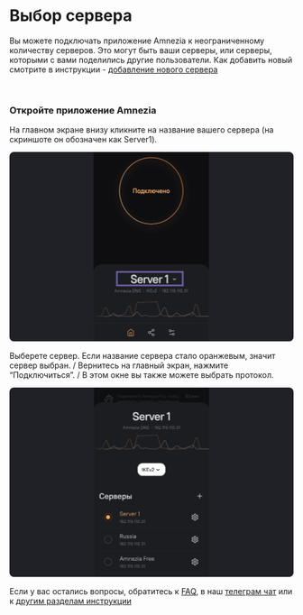 # Выбор сервера

Вы можете подключать приложение Amnezia к неограниченному количеству серверов. Это могут быть ваши серверы, или серверы, которыми с вами поделились другие пользователи. Как добавить новый смотрите в инструкции - [добавление нового сервера]

&nbsp;

### Откройте приложение Amnezia

 На главном экране внизу кликните на название вашего сервера (на скриншоте он обозначен как Server1).

![](https://raw.githubusercontent.com/amnezia-vpn/amnezia.org-content/master/docs/ru/instructions/13_select-server/img/ss_ru_1.png)

Выберете сервер. Если название сервера стало оранжевым, значит сервер выбран. /
Вернитесь на главный экран, нажмите “Подключиться”. /
В этом окне вы также можете выбрать протокол.

![](https://raw.githubusercontent.com/amnezia-vpn/amnezia.org-content/master/docs/ru/instructions/13_select-server/img/ss_ru_2.png)


Если у вас остались вопросы, обратитесь к [FAQ], в наш [телеграм чат] или к [другим разделам инструкции]

[amnezia-site-ext-link]: https://amnezia-web-nx1r.vercel.app
[about-int-link]: /about
[FAQ]: ../faq 
[телеграм чат]: https://t.me/amnezia_vpn 
[другим разделам инструкции]: ../instructions
[добавление нового сервера]: ../instructions/15_server-adding 



























